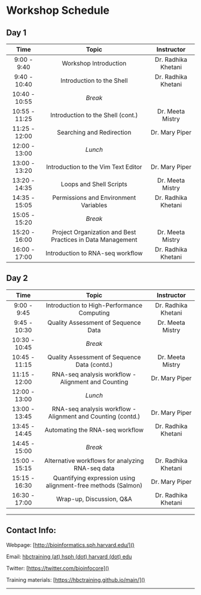 # Workshop Schedule

## Day 1

| Time            |  Topic  | Instructor |
|:------------------------:|:------------------------------------------------:|:--------:|
|9:00 - 9:40 | Workshop Introduction | Dr. Radhika Khetani |
|9:40 - 10:40 | Introduction to the Shell | Dr. Radhika Khetani |
|10:40 - 10:55 | *Break* | |
|10:55 - 11:25 | Introduction to the Shell (cont.) | Dr. Meeta Mistry |
|11:25 - 12:00 | Searching and Redirection | Dr. Mary Piper |
|12:00 - 13:00 | *Lunch* | |
|13:00 - 13:20 | Introduction to the Vim Text Editor | Dr. Mary Piper |
|13:20 - 14:35 | Loops and Shell Scripts | Dr. Meeta Mistry |
|14:35 - 15:05 | Permissions and Environment Variables | Dr. Radhika Khetani |
|15:05 - 15:20 | *Break* | |
|15:20 - 16:00 | Project Organization and Best Practices in Data Management | Dr. Meeta Mistry |
|16:00 - 17:00 | Introduction to RNA-seq workflow | Dr. Radhika Khetani |

## Day 2

| Time            |   Topic  | Instructor |
|:------------------------:|:----------:|:--------:|
|9:00 - 9:45 | Introduction to High-Performance Computing | Dr. Radhika Khetani |
|9:45 - 10:30 | Quality Assessment of Sequence Data | Dr. Meeta Mistry |
|10:30 - 10:45 | *Break* | |
|10:45 - 11:15 | Quality Assessment of Sequence Data (contd.) | Dr. Meeta Mistry |
|11:15 - 12:00 | RNA-seq analysis workflow - Alignment and Counting | Dr. Mary Piper |
|12:00 - 13:00 | *Lunch* | |
|13:00 - 13:45 | RNA-seq analysis workflow - Alignment and Counting (contd.) | Dr. Mary Piper |
|13:45 - 14:45 | Automating the RNA-seq workflow | Dr. Radhika Khetani |
|14:45 - 15:00 | *Break* | |
|15:00 - 15:15 | Alternative workflows for analyzing RNA-seq data | Dr. Radhika Khetani |
|15:15 - 16:30 | Quantifying expression using alignment-free methods (Salmon) | Dr. Mary Piper |
|16:30 - 17:00 | Wrap-up, Discussion, Q&A | Dr. Radhika Khetani |

----

## Contact Info:

Webpage: [http://bioinformatics.sph.harvard.edu/]()

Email: [hbctraining (at) hsph (dot) harvard (dot) edu](mailto:hbctraining@hsph.harvard.edu)

Twitter: [https://twitter.com/bioinfocore]()

Training materials: [https://hbctraining.github.io/main/]()

---

